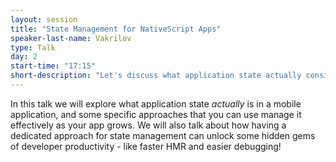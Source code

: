 ```yaml
---
layout: session
title: "State Management for NativeScript Apps"
speaker-last-name: Vakrilov
type: Talk
day: 2
start-time: "17:15"
short-description: "Let's discuss what application state actually consists of, and go trough different state-management approaches you can use for your mobile app."
---
```


In this talk we will explore what application state *actually* is in a mobile application, and some specific approaches that you can use manage it effectively as your app grows. We will also talk about how having a dedicated approach for state management can unlock some hidden gems of developer productivity - like faster HMR and easier debugging!